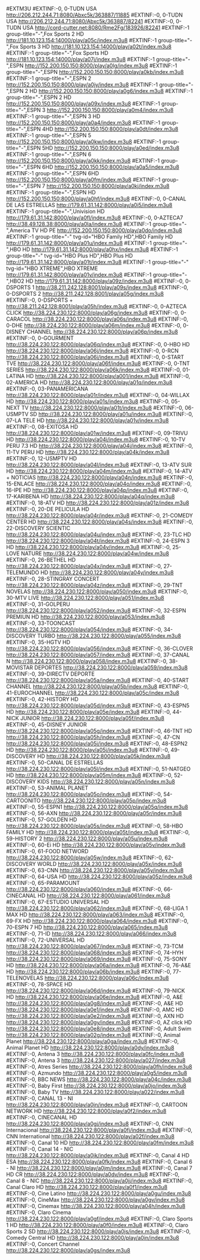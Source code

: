 #EXTM3U
#EXTINF:-0, 0-TUDN USA
http://206.212.244.71:8080/Abxc5k/363887/11885
#EXTINF:-0, 0-TUDN USA
http://206.212.244.71:8080/Abxc5k/363887/82241
#EXTINF:-0, 0-TUDN USA
http://cord-cutter.net:8080/Rme2Fg/183926/82241
#EXTINF:-1 group-title="-",Fox Sports 2 HD
http://181.10.123.154:14000/play/a05c/index.m3u8
#EXTINF:-1 group-title="-",Fox Sports 3 HD
http://181.10.123.154:14000/play/a02t/index.m3u8
#EXTINF:-1 group-title="-",Fox Sports HD
http://181.10.123.154:14000/play/a07j/index.m3u8
#EXTINF:-1 group-title="-",ESPN
http://152.200.150.150:8000/play/a0lg/index.m3u8
#EXTINF:-1 group-title="-",ESPN
http://152.200.150.150:8000/play/a0kb/index.m3u8
#EXTINF:-1 group-title="-",ESPN 2
http://152.200.150.150:8000/play/a0jy/index.m3u8
#EXTINF:-1 group-title="-",ESPN 2 HD
http://152.200.150.150:8000/play/a0g6/index.m3u8
#EXTINF:-1 group-title="-",ESPN 2 HD
http://152.200.150.150:8000/play/a09x/index.m3u8
#EXTINF:-1 group-title="-",ESPN 3
http://152.200.150.150:8000/play/a0m4/index.m3u8
#EXTINF:-1 group-title="-",ESPN 3 HD
http://152.200.150.150:8000/play/a0a4/index.m3u8
#EXTINF:-1 group-title="-",ESPN 4HD
http://152.200.150.150:8000/play/a0dt/index.m3u8
#EXTINF:-1 group-title="-",ESPN 5
http://152.200.150.150:8000/play/a0kw/index.m3u8
#EXTINF:-1 group-title="-",ESPN 5HD
http://152.200.150.150:8000/play/a0ed/index.m3u8
#EXTINF:-1 group-title="-",ESPN 6
http://152.200.150.150:8000/play/a0kk/index.m3u8
#EXTINF:-1 group-title="-",ESPN 6HD
http://152.200.150.150:8000/play/a0a5/index.m3u8
#EXTINF:-1 group-title="-",ESPN 6HD
http://152.200.150.150:8000/play/a0fm/index.m3u8
#EXTINF:-1 group-title="-",ESPN 7
http://152.200.150.150:8000/play/a0kj/index.m3u8
#EXTINF:-1 group-title="-",ESPN HD
http://152.200.150.150:8000/play/a0hf/index.m3u8
#EXTINF:-0, 0-CANAL DE LAS ESTRELLAS
http://179.61.31.142:8000/play/a0i5/index.m3u8
#EXTINF:-1 group-title="-",Univision HD
http://179.61.31.142:8000/play/a0fl/index.m3u8
#EXTINF:-0, 0-AZTECA7
http://38.49.128.38:8000/play/a0la/index.m3u8
#EXTINF:-1 group-title="-",America TV HD PE
http://152.200.150.150:8000/play/a0do/index.m3u8
#EXTINF:-1 group-title="-" tvg-id="HBO Family HD",HBO Family HD
http://179.61.31.142:8000/play/a01u/index.m3u8
#EXTINF:-1 group-title="-",HBO HD
http://179.61.31.142:8000/play/a0hx/index.m3u8
#EXTINF:-1 group-title="-" tvg-id="HBO Plus HD",HBO Plus HD
http://179.61.31.142:8000/play/a01t/index.m3u8
#EXTINF:-1 group-title="-" tvg-id="HBO XTREME",HBO XTREME
http://179.61.31.142:8000/play/a01v/index.m3u8
#EXTINF:-1 group-title="-",HBO2 HD
http://179.61.31.142:8000/play/a09z/index.m3u8
#EXTINF:-0, 0-DSPORTS 1
http://38.211.242.128:8001/play/a09s/index.m3u8
#EXTINF:-0, 0-DSPORTS 2
http://38.211.242.128:8001/play/a05g/index.m3u8
#EXTINF:-0, 0-DSPORTS +
http://38.211.242.128:8001/play/a05h/index.m3u8
#EXTINF:-0, 0-AZTECA CLICK
http://38.224.230.122:8000/play/a06g/index.m3u8
#EXTINF:-0, 0-CARACOL
http://38.224.230.122:8000/play/a06s/index.m3u8
#EXTINF:-0, 0-DHE
http://38.224.230.122:8000/play/a06m/index.m3u8
#EXTINF:-0, 0-DISNEY CHANNEL
http://38.224.230.122:8000/play/a06p/index.m3u8
#EXTINF:-0, 0-GOURMENT
http://38.224.230.122:8000/play/a06q/index.m3u8
#EXTINF:-0, 0-HBO HD
http://38.224.230.122:8000/play/a06j/index.m3u8
#EXTINF:-0, 0-RCN
http://38.224.230.122:8000/play/a06i/index.m3u8
#EXTINF:-0, 0-START TVE
http://38.224.230.122:8000/play/a06f/index.m3u8
#EXTINF:-0, 0-TNT SERIES
http://38.224.230.122:8000/play/a06k/index.m3u8
#EXTINF:-0, 01-LATINA HD
http://38.224.230.122:8000/play/a001/index.m3u8
#EXTINF:-0, 02-AMERICA HD
http://38.224.230.122:8000/play/a01q/index.m3u8
#EXTINF:-0, 03-PANAMERICANA
http://38.224.230.122:8000/play/a01r/index.m3u8
#EXTINF:-0, 04-WILLAX HD
http://38.224.230.122:8000/play/a01s/index.m3u8
#EXTINF:-0, 05-NEXT TV
http://38.224.230.122:8000/play/a01t/index.m3u8
#EXTINF:-0, 06-USMPTV SD
http://38.224.230.122:8000/play/a01u/index.m3u8
#EXTINF:-0, 07-LA TELE HD
http://38.224.230.122:8000/play/a01v/index.m3u8
#EXTINF:-0, 08-EXITOSA HD
http://38.224.230.122:8000/play/a01w/index.m3u8
#EXTINF:-0, 09-TRIVU HD
http://38.224.230.122:8000/play/a04i/index.m3u8
#EXTINF:-0, 10-TV PERU 7.3 HD
http://38.224.230.122:8000/play/a04j/index.m3u8
#EXTINF:-0, 11-TV PERU HD
http://38.224.230.122:8000/play/a04k/index.m3u8
#EXTINF:-0, 12-USMPTV HD
http://38.224.230.122:8000/play/a04l/index.m3u8
#EXTINF:-0, 13-ATV SUR HD
http://38.224.230.122:8000/play/a04m/index.m3u8
#EXTINF:-0, 14-ATV + NOTICIAS
http://38.224.230.122:8000/play/a04n/index.m3u8
#EXTINF:-0, 15-ENLACE
http://38.224.230.122:8000/play/a04o/index.m3u8
#EXTINF:-0, 16-IPE HD
http://38.224.230.122:8000/play/a04p/index.m3u8
#EXTINF:-0, 17-KARIBENA HD
http://38.224.230.122:8000/play/a04q/index.m3u8
#EXTINF:-0, 18-ATV HD
http://38.224.230.122:8000/play/a01z/index.m3u8
#EXTINF:-0, 20-DE PELICULA HD
http://38.224.230.122:8000/play/a04r/index.m3u8
#EXTINF:-0, 21-COMEDY CENTER HD
http://38.224.230.122:8000/play/a04s/index.m3u8
#EXTINF:-0, 22-DISCOVERY SCIENTIC
http://38.224.230.122:8000/play/a04u/index.m3u8
#EXTINF:-0, 23-TLC HD
http://38.224.230.122:8000/play/a04t/index.m3u8
#EXTINF:-0, 24-ESPN 3 HD
http://38.224.230.122:8000/play/a04v/index.m3u8
#EXTINF:-0, 25-LOVE NATURE
http://38.224.230.122:8000/play/a04w/index.m3u8
#EXTINF:-0, 26-BETHEL HD
http://38.224.230.122:8000/play/a04x/index.m3u8
#EXTINF:-0, 27-TELEMUNDO HD
http://38.224.230.122:8000/play/a04y/index.m3u8
#EXTINF:-0, 28-STINGRAY CONCERT
http://38.224.230.122:8000/play/a04z/index.m3u8
#EXTINF:-0, 29-TNT NOVELAS
http://38.224.230.122:8000/play/a050/index.m3u8
#EXTINF:-0, 30-MTV LIVE
http://38.224.230.122:8000/play/a051/index.m3u8
#EXTINF:-0, 31-GOLPERU
http://38.224.230.122:8000/play/a052/index.m3u8
#EXTINF:-0, 32-ESPN PREMIUN HD
http://38.224.230.122:8000/play/a053/index.m3u8
#EXTINF:-0, 33-TOONCAST
http://38.224.230.122:8000/play/a054/index.m3u8
#EXTINF:-0, 34-DISCOVERY TURBO
http://38.224.230.122:8000/play/a055/index.m3u8
#EXTINF:-0, 35-HGTV HD
http://38.224.230.122:8000/play/a056/index.m3u8
#EXTINF:-0, 36-CLOVER
http://38.224.230.122:8000/play/a057/index.m3u8
#EXTINF:-0, 37-CANAL N
http://38.224.230.122:8000/play/a058/index.m3u8
#EXTINF:-0, 38-MOVISTAR DEPORTES
http://38.224.230.122:8000/play/a059/index.m3u8
#EXTINF:-0, 39-DIRECTV DEPORTE
http://38.224.230.122:8000/play/a05a/index.m3u8
#EXTINF:-0, 40-START CHANNEL
http://38.224.230.122:8000/play/a05b/index.m3u8
#EXTINF:-0, 41-EUROCHANNEL
http://38.224.230.122:8000/play/a05c/index.m3u8
#EXTINF:-0, 42-HISTORY HD
http://38.224.230.122:8000/play/a05d/index.m3u8
#EXTINF:-0, 43-ESPN5 HD
http://38.224.230.122:8000/play/a05e/index.m3u8
#EXTINF:-0, 44-NICK JUNIOR
http://38.224.230.122:8000/play/a05f/index.m3u8
#EXTINF:-0, 45-DISNEY JUNIOR
http://38.224.230.122:8000/play/a05g/index.m3u8
#EXTINF:-0, 46-TNT HD
http://38.224.230.122:8000/play/a05h/index.m3u8
#EXTINF:-0, 47-CN
http://38.224.230.122:8000/play/a05i/index.m3u8
#EXTINF:-0, 48-ESPN2 HD
http://38.224.230.122:8000/play/a05j/index.m3u8
#EXTINF:-0, 49-DISCOVERY HD
http://38.224.230.122:8000/play/a05k/index.m3u8
#EXTINF:-0, 50-CANAL DE ESTRELLAS
http://38.224.230.122:8000/play/a05l/index.m3u8
#EXTINF:-0, 51-NATGEO HD
http://38.224.230.122:8000/play/a05m/index.m3u8
#EXTINF:-0, 52-DISCOVERY KIDS
http://38.224.230.122:8000/play/a05n/index.m3u8
#EXTINF:-0, 53-ANIMAL PLANET
http://38.224.230.122:8000/play/a05o/index.m3u8
#EXTINF:-0, 54-CARTOONITO
http://38.224.230.122:8000/play/a05p/index.m3u8
#EXTINF:-0, 55-ESPN1
http://38.224.230.122:8000/play/a05q/index.m3u8
#EXTINF:-0, 56-AXN
http://38.224.230.122:8000/play/a05r/index.m3u8
#EXTINF:-0, 57-GOLDEN HD
http://38.224.230.122:8000/play/a05s/index.m3u8
#EXTINF:-0, 58-HBO FAMILY HD
http://38.224.230.122:8000/play/a05t/index.m3u8
#EXTINF:-0, 59-HISTORY 2
http://38.224.230.122:8000/play/a05u/index.m3u8
#EXTINF:-0, 60-Ei HD
http://38.224.230.122:8000/play/a05v/index.m3u8
#EXTINF:-0, 61-FOOD NETWORD
http://38.224.230.122:8000/play/a05w/index.m3u8
#EXTINF:-0, 62-DISCOVERY WORLD
http://38.224.230.122:8000/play/a05x/index.m3u8
#EXTINF:-0, 63-CNN
http://38.224.230.122:8000/play/a05y/index.m3u8
#EXTINF:-0, 64-USA HD
http://38.224.230.122:8000/play/a05z/index.m3u8
#EXTINF:-0, 65-PARAMOUNT
http://38.224.230.122:8000/play/a060/index.m3u8
#EXTINF:-0, 66-CINECANAL HD
http://38.224.230.122:8000/play/a061/index.m3u8
#EXTINF:-0, 67-ESTUDIO UNIVERSAL HD
http://38.224.230.122:8000/play/a062/index.m3u8
#EXTINF:-0, 68-LIGA 1 MAX HD
http://38.224.230.122:8000/play/a063/index.m3u8
#EXTINF:-0, 69-FX HD
http://38.224.230.122:8000/play/a064/index.m3u8
#EXTINF:-0, 70-ESPN 7 HD
http://38.224.230.122:8000/play/a065/index.m3u8
#EXTINF:-0, 71-ID
http://38.224.230.122:8000/play/a066/index.m3u8
#EXTINF:-0, 72-UNIVERSAL HD
http://38.224.230.122:8000/play/a067/index.m3u8
#EXTINF:-0, 73-TCM
http://38.224.230.122:8000/play/a068/index.m3u8
#EXTINF:-0, 74-HYH
http://38.224.230.122:8000/play/a069/index.m3u8
#EXTINF:-0, 75-SONY HD
http://38.224.230.122:8000/play/a06a/index.m3u8
#EXTINF:-0, 76-A&E HD
http://38.224.230.122:8000/play/a06b/index.m3u8
#EXTINF:-0, 77-TELENOVELAS
http://38.224.230.122:8000/play/a06c/index.m3u8
#EXTINF:-0, 78-SPACE HD
http://38.224.230.122:8000/play/a06d/index.m3u8
#EXTINF:-0, 79-NICK HD
http://38.224.230.122:8000/play/a06e/index.m3u8
#EXTINF:-0, A&E
http://38.224.230.122:8000/play/a0g8/index.m3u8
#EXTINF:-0, A&E HD
http://38.224.230.122:8000/play/a0e1/index.m3u8
#EXTINF:-0, AMC HD
http://38.224.230.122:8000/play/a0e2/index.m3u8
#EXTINF:-0, AXN HD
http://38.224.230.122:8000/play/a0gy/index.m3u8
#EXTINF:-0, AZ click HD
http://38.224.230.122:8000/play/a0e8/index.m3u8
#EXTINF:-0, Adult Swim
http://38.224.230.122:8000/play/a02g/index.m3u8
#EXTINF:-0, Animal Planet
http://38.224.230.122:8000/play/a0ga/index.m3u8
#EXTINF:-0, Animal Planet HD
http://38.224.230.122:8000/play/a0dy/index.m3u8
#EXTINF:-0, Antena 3
http://38.224.230.122:8000/play/a0fc/index.m3u8
#EXTINF:-0, Antena 3
http://38.224.230.122:8000/play/a027/index.m3u8
#EXTINF:-0, Atres Series
http://38.224.230.122:8000/play/a0fh/index.m3u8
#EXTINF:-0, Azmundo
http://38.224.230.122:8000/play/a0g5/index.m3u8
#EXTINF:-0, BBC NEWS
http://38.224.230.122:8000/play/a04c/index.m3u8
#EXTINF:-0, Baby First
http://38.224.230.122:8000/play/a0jo/index.m3u8
#EXTINF:-0, Baby TV
http://38.224.230.122:8000/play/a022/index.m3u8
#EXTINF:-0, CANAL 13 - NI
http://38.224.230.122:8000/play/a0jn/index.m3u8
#EXTINF:-0, CARTOON NETWORK HD
http://38.224.230.122:8000/play/a0f2/index.m3u8
#EXTINF:-0, CINECANAL HD
http://38.224.230.122:8000/play/a0gj/index.m3u8
#EXTINF:-0, CNN Internacional
http://38.224.230.122:8000/play/a0fj/index.m3u8
#EXTINF:-0, CNN International
http://38.224.230.122:8000/play/a02f/index.m3u8
#EXTINF:-0, Canal 10 HD
http://38.224.230.122:8000/play/a0fm/index.m3u8
#EXTINF:-0, Canal 14 - NIC
http://38.224.230.122:8000/play/a0jk/index.m3u8
#EXTINF:-0, Canal 4 HD ESA
http://38.224.230.122:8000/play/a0fk/index.m3u8
#EXTINF:-0, Canal 6 - NI
http://38.224.230.122:8000/play/a0jm/index.m3u8
#EXTINF:-0, Canal 7 HD CR
http://38.224.230.122:8000/play/a0dv/index.m3u8
#EXTINF:-0, Canal 8 - NIC
http://38.224.230.122:8000/play/a0jj/index.m3u8
#EXTINF:-0, Canal Claro HD
http://38.224.230.122:8000/play/a0f1/index.m3u8
#EXTINF:-0, Cine Latino
http://38.224.230.122:8000/play/a0gu/index.m3u8
#EXTINF:-0, CineMax
http://38.224.230.122:8000/play/a0gv/index.m3u8
#EXTINF:-0, Cinemax
http://38.224.230.122:8000/play/a04h/index.m3u8
#EXTINF:-0, Claro Cinema
http://38.224.230.122:8000/play/a0gf/index.m3u8
#EXTINF:-0, Claro Sports 1 HD
http://38.224.230.122:8000/play/a0f0/index.m3u8
#EXTINF:-0, Claro Sports 2 SD
http://38.224.230.122:8000/play/a0js/index.m3u8
#EXTINF:-0, Comedy Central HD
http://38.224.230.122:8000/play/a0in/index.m3u8
#EXTINF:-0, Concert Channel
http://38.224.230.122:8000/play/a0gs/index.m3u8
